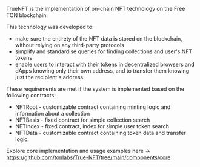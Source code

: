 TrueNFT is the implementation of on-chain NFT technology on the Free TON blockchain.

This technology was developed to:
- make sure the entirety of the NFT data is stored on the blockchain, without relying on any third-party protocols
- simplify and standardise queries for finding collections and user's NFT tokens
- enable users to interact with their tokens in decentralized browsers and dApps knowing only their own address, and to transfer them knowing just the recipient's address.

These requirements are met if the system is implemented based on the following contracts:
- NFTRoot - customizable contract containing minting logic and information about a collection
- NFTBasis - fixed contract for simple collection search
- NFTIndex - fixed contract, index for simple user token search
- NFTData - customizable contract containing token data and transfer logic. 

Explore core implementation and usage examples here -> https://github.com/tonlabs/True-NFT/tree/main/components/core

